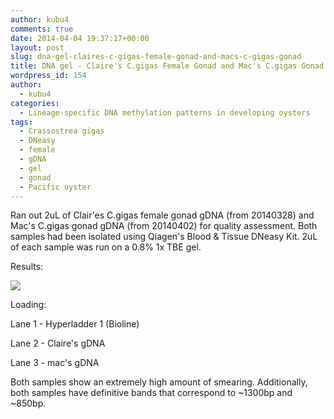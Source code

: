 ```yaml
---
author: kubu4
comments: true
date: 2014-04-04 19:37:17+00:00
layout: post
slug: dna-gel-claires-c-gigas-female-gonad-and-macs-c-gigas-gonad
title: DNA gel - Claire's C.gigas Female Gonad and Mac's C.gigas Gonad
wordpress_id: 154
author:
  - kubu4
categories:
  - Lineage-specific DNA methylation patterns in developing oysters
tags:
  - Crassostrea gigas
  - DNeasy
  - female
  - gDNA
  - gel
  - gonad
  - Pacific oyster
---
```


Ran out 2uL of Clair'es C.gigas female gonad gDNA (from 20140328) and Mac's C.gigas gonad gDNA (from 20140402) for quality assessment. Both samples had been isolated using Qiagen's Blood & Tissue DNeasy Kit. 2uL of each sample was run on a 0.8% 1x TBE gel.

Results:

![](http://eagle.fish.washington.edu/Arabidopsis/20140404_Claire_Mac_Cgigas_gDNA.JPG)

Loading:

Lane 1 - Hyperladder 1 (Bioline)

Lane 2 - Claire's gDNA

Lane 3 - mac's gDNA

Both samples show an extremely high amount of smearing. Additionally, both samples have definitive bands that correspond to ~1300bp and ~850bp.
